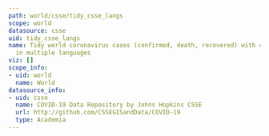 ```yaml
---
path: world/csse/tidy_csse_langs
scope: world
datasource: csse
uid: tidy_csse_langs
name: Tidy world coronavirus cases (confirmed, death, recovered) with country names
  in multiple languages
viz: []
scope_info:
- uid: world
  name: World
datasource_info:
- uid: csse
  name: COVID-19 Data Repository by Johns Hopkins CSSE
  url: http://github.com/CSSEGISandData/COVID-19
  type: Academia
---
```


